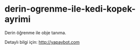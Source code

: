 # derin-ogrenme-ile-kedi-kopek-ayrimi
Derin öğrenme ile obje tanıma.

Detaylı bilgi için: http://yapaybot.com
